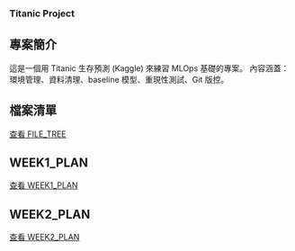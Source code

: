 ### Titanic Project

## 專案簡介
這是一個用 Titanic 生存預測 (Kaggle) 來練習 MLOps 基礎的專案。
內容涵蓋：環境管理、資料清理、baseline 模型、重現性測試、Git 版控。

## 檔案清單
[查看 FILE_TREE](docs/FILE_TREE.md)


## WEEK1_PLAN
[查看 WEEK1_PLAN](docs/WEEK1_PLAN.md)
## WEEK2_PLAN
[查看 WEEK2_PLAN](docs/WEEK2_PLAN.md)












